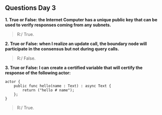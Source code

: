 ## Questions Day 3
**1. True or False: the Internet Computer has a unique public key that can be used to verify responses coming from any subnets.**
> R:/ True.

**2. True or False: when I realize an update call, the boundary node will participate in the consensus but not during query calls.**
> R:/ False.

**3. True or False: I can create a certified variable that will certify the response of the following actor:**
~~~
actor {
    public func hello(name : Text) : async Text {
        return ("hello # name");
    };
}
~~~

> R:/ True.